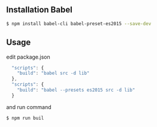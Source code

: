 ## Installation Babel
```sh 
$ npm install babel-cli babel-preset-es2015 --save-dev
```
## Usage
 edit package.json
```js
  "scripts": {
    "build": "babel src -d lib"
  },
  "scripts": {
    "build": "babel --presets es2015 src -d lib"
  }
```

 and run command
```sh
$ npm run buil
```